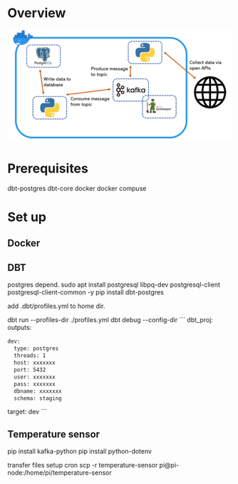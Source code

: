 # Overview

![This is an image](doc/arcitechture.png)

# Prerequisites

dbt-postgres
dbt-core
docker
docker compuse

# Set up

## Docker

## DBT
postgres depend.
sudo apt install postgresql libpq-dev postgresql-client
postgresql-client-common -y
pip install dbt-postgres

add .dbt/profiles.yml to home dir.

dbt run --profiles-dir ./profiles.yml
dbt debug --config-dir
´´´
dbt_proj:
  outputs:

    dev:
      type: postgres
      threads: 1
      host: xxxxxxx
      port: 5432
      user: xxxxxxx
      pass: xxxxxxx
      dbname: xxxxxxx
      schema: staging

  target: dev
´´´
## Temperature sensor

  pip install kafka-python
  pip install python-dotenv

  transfer files setup cron
  scp -r temperature-sensor pi@pi-node:/home/pi/temperature-sensor
  